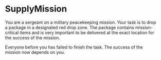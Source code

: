 # SupplyMission

You are a sergeant on a military peacekeeping mission. Your task is to drop a package in a designated red drop zone. The package contains mission-critical items and is very important to be delivered at the exact location for the success of the mission.

Everyone before you has failed to finish the task. The success of the mission now depends on you.
